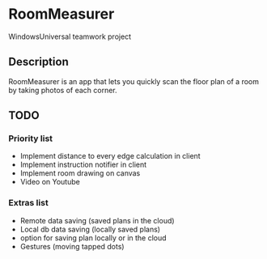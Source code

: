# RoomMeasurer
WindowsUniversal teamwork project

## Description

RoomMeasurer is an app that lets you quickly scan the floor plan of a room by taking photos of each corner.

## TODO

### Priority list
- Implement distance to every edge calculation in client
- Implement instruction notifier in client
- Implement room drawing on canvas
- Video on Youtube

### Extras list
- Remote data saving (saved plans in the cloud)
- Local db data saving (locally saved plans)
- option for saving plan locally or in the cloud
- Gestures (moving tapped dots)

